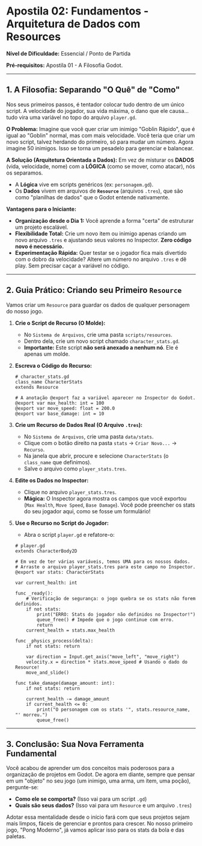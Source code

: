 # Apostila 02: Fundamentos - Arquitetura de Dados com Resources

**Nível de Dificuldade:** Essencial / Ponto de Partida

**Pré-requisitos:** Apostila 01 - A Filosofia Godot.

---

## 1. A Filosofia: Separando "O Quê" de "Como"

Nos seus primeiros passos, é tentador colocar tudo dentro de um único script. A velocidade do jogador, sua vida máxima, o dano que ele causa... tudo vira uma variável no topo do arquivo `player.gd`.

**O Problema:** Imagine que você quer criar um inimigo "Goblin Rápido", que é igual ao "Goblin" normal, mas com mais velocidade. Você teria que criar um novo script, talvez herdando do primeiro, só para mudar um número. Agora imagine 50 inimigos. Isso se torna um pesadelo para gerenciar e balancear.

**A Solução (Arquitetura Orientada a Dados):** Em vez de misturar os **DADOS** (vida, velocidade, nome) com a **LÓGICA** (como se mover, como atacar), nós os separamos.
-   A **Lógica** vive em scripts genéricos (ex: `personagem.gd`).
-   Os **Dados** vivem em arquivos de **`Resource`** (arquivos `.tres`), que são como "planilhas de dados" que o Godot entende nativamente.

**Vantagens para o Iniciante:**
-   **Organização desde o Dia 1:** Você aprende a forma "certa" de estruturar um projeto escalável.
-   **Flexibilidade Total:** Crie um novo item ou inimigo apenas criando um novo arquivo `.tres` e ajustando seus valores no Inspector. **Zero código novo é necessário.**
-   **Experimentação Rápida:** Quer testar se o jogador fica mais divertido com o dobro da velocidade? Altere um número no arquivo `.tres` e dê play. Sem precisar caçar a variável no código.

---

## 2. Guia Prático: Criando seu Primeiro `Resource`

Vamos criar um `Resource` para guardar os dados de qualquer personagem do nosso jogo.

1.  **Crie o Script de Recurso (O Molde):**
    -   No `Sistema de Arquivos`, crie uma pasta `scripts/resources`.
    -   Dentro dela, crie um novo script chamado `character_stats.gd`.
    -   **Importante:** Este script **não será anexado a nenhum nó**. Ele é apenas um molde.

2.  **Escreva o Código do Recurso:**
    ```gdscript
    # character_stats.gd
    class_name CharacterStats
    extends Resource

    # A anotação @export faz a variável aparecer no Inspector do Godot.
    @export var max_health: int = 100
    @export var move_speed: float = 200.0
    @export var base_damage: int = 10
    ```

3.  **Crie um Recurso de Dados Real (O Arquivo `.tres`):**
    -   No `Sistema de Arquivos`, crie uma pasta `data/stats`.
    -   Clique com o botão direito na pasta `stats` -> `Criar Novo...` -> `Recurso`.
    -   Na janela que abrir, procure e selecione `CharacterStats` (o `class_name` que definimos).
    -   Salve o arquivo como `player_stats.tres`.

4.  **Edite os Dados no Inspector:**
    -   Clique no arquivo `player_stats.tres`.
    -   **Mágica:** O Inspector agora mostra os campos que você exportou (`Max Health`, `Move Speed`, `Base Damage`). Você pode preencher os stats do seu jogador aqui, como se fosse um formulário!

5.  **Use o Recurso no Script do Jogador:**
    -   Abra o script `player.gd` e refatore-o:
    ```gdscript
    # player.gd
    extends CharacterBody2D

    # Em vez de ter várias variáveis, temos UMA para os nossos dados.
    # Arraste o arquivo player_stats.tres para este campo no Inspector.
    @export var stats: CharacterStats

    var current_health: int

    func _ready():
        # Verificação de segurança: o jogo quebra se os stats não forem definidos.
        if not stats:
            print("ERRO: Stats do jogador não definidos no Inspector!")
            queue_free() # Impede que o jogo continue com erro.
            return
        current_health = stats.max_health
    
    func _physics_process(delta):
        if not stats: return
        
        var direction = Input.get_axis("move_left", "move_right")
        velocity.x = direction * stats.move_speed # Usando o dado do Resource!
        move_and_slide()

    func take_damage(damage_amount: int):
        if not stats: return
        
        current_health -= damage_amount
        if current_health <= 0:
            print("O personagem com os stats '", stats.resource_name, "' morreu.")
            queue_free()
    ```

---

## 3. Conclusão: Sua Nova Ferramenta Fundamental

Você acabou de aprender um dos conceitos mais poderosos para a organização de projetos em Godot. De agora em diante, sempre que pensar em um "objeto" no seu jogo (um inimigo, uma arma, um item, uma poção), pergunte-se:
-   **Como ele se comporta?** (Isso vai para um script `.gd`)
-   **Quais são seus dados?** (Isso vai para um `Resource` e um arquivo `.tres`)

Adotar essa mentalidade desde o início fará com que seus projetos sejam mais limpos, fáceis de gerenciar e prontos para crescer. No nosso primeiro jogo, "Pong Moderno", já vamos aplicar isso para os stats da bola e das paletas.
